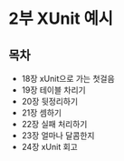 # 2부 XUnit 예시


## 목차

- 18장 xUnit으로 가는 첫걸음
- 19장 테이블 차리기
- 20장 뒷정리하기
- 21장 셈하기
- 22장 실패 처리하기
- 23장 얼마나 달콤한지
- 24장 xUnit 회고

